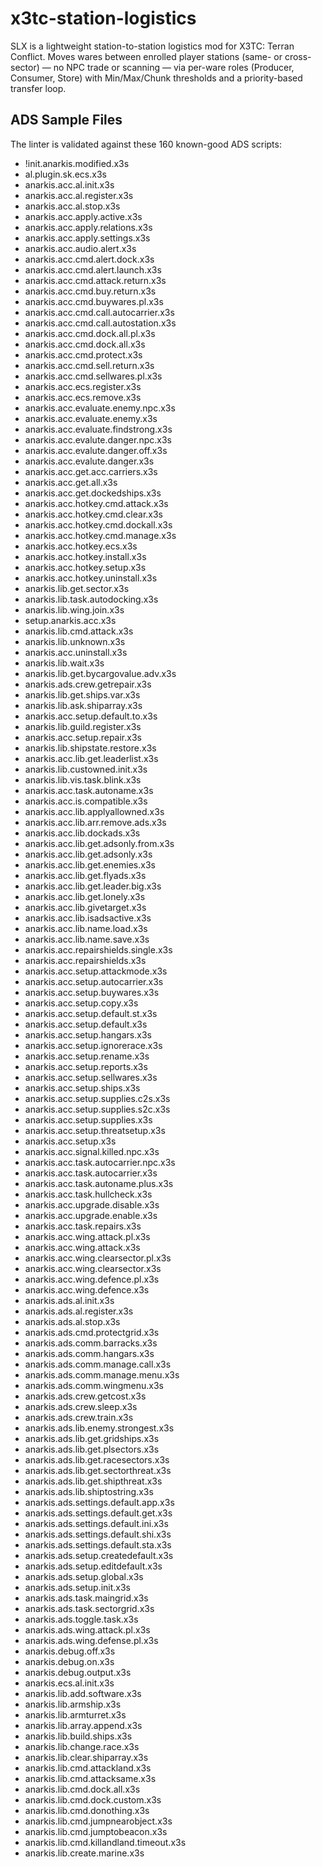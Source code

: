 # x3tc-station-logistics
SLX is a lightweight station-to-station logistics mod for X3TC: Terran Conflict. Moves wares between enrolled player stations (same- or cross-sector) — no NPC trade or scanning — via per-ware roles (Producer, Consumer, Store) with Min/Max/Chunk thresholds and a priority-based transfer loop.

## ADS Sample Files
The linter is validated against these 160 known-good ADS scripts:

- !init.anarkis.modified.x3s
- al.plugin.sk.ecs.x3s
- anarkis.acc.al.init.x3s
- anarkis.acc.al.register.x3s
- anarkis.acc.al.stop.x3s
- anarkis.acc.apply.active.x3s
- anarkis.acc.apply.relations.x3s
- anarkis.acc.apply.settings.x3s
- anarkis.acc.audio.alert.x3s
- anarkis.acc.cmd.alert.dock.x3s
- anarkis.acc.cmd.alert.launch.x3s
- anarkis.acc.cmd.attack.return.x3s
- anarkis.acc.cmd.buy.return.x3s
- anarkis.acc.cmd.buywares.pl.x3s
- anarkis.acc.cmd.call.autocarrier.x3s
- anarkis.acc.cmd.call.autostation.x3s
- anarkis.acc.cmd.dock.all.pl.x3s
- anarkis.acc.cmd.dock.all.x3s
- anarkis.acc.cmd.protect.x3s
- anarkis.acc.cmd.sell.return.x3s
- anarkis.acc.cmd.sellwares.pl.x3s
- anarkis.acc.ecs.register.x3s
- anarkis.acc.ecs.remove.x3s
- anarkis.acc.evaluate.enemy.npc.x3s
- anarkis.acc.evaluate.enemy.x3s
- anarkis.acc.evaluate.findstrong.x3s
- anarkis.acc.evalute.danger.npc.x3s
- anarkis.acc.evalute.danger.off.x3s
- anarkis.acc.evalute.danger.x3s
- anarkis.acc.get.acc.carriers.x3s
- anarkis.acc.get.all.x3s
- anarkis.acc.get.dockedships.x3s
- anarkis.acc.hotkey.cmd.attack.x3s
- anarkis.acc.hotkey.cmd.clear.x3s
- anarkis.acc.hotkey.cmd.dockall.x3s
- anarkis.acc.hotkey.cmd.manage.x3s
- anarkis.acc.hotkey.ecs.x3s
- anarkis.acc.hotkey.install.x3s
- anarkis.acc.hotkey.setup.x3s
- anarkis.acc.hotkey.uninstall.x3s
- anarkis.lib.get.sector.x3s
- anarkis.lib.task.autodocking.x3s
- anarkis.lib.wing.join.x3s
- setup.anarkis.acc.x3s
- anarkis.lib.cmd.attack.x3s
- anarkis.lib.unknown.x3s
- anarkis.acc.uninstall.x3s
- anarkis.lib.wait.x3s
- anarkis.lib.get.bycargovalue.adv.x3s
- anarkis.ads.crew.getrepair.x3s
- anarkis.lib.get.ships.var.x3s
- anarkis.lib.ask.shiparray.x3s
- anarkis.acc.setup.default.to.x3s
- anarkis.lib.guild.register.x3s
- anarkis.acc.setup.repair.x3s
- anarkis.lib.shipstate.restore.x3s
- anarkis.acc.lib.get.leaderlist.x3s
- anarkis.lib.custowned.init.x3s
- anarkis.lib.vis.task.blink.x3s
- anarkis.acc.task.autoname.x3s
- anarkis.acc.is.compatible.x3s
- anarkis.acc.lib.applyallowned.x3s
- anarkis.acc.lib.arr.remove.ads.x3s
- anarkis.acc.lib.dockads.x3s
- anarkis.acc.lib.get.adsonly.from.x3s
- anarkis.acc.lib.get.adsonly.x3s
- anarkis.acc.lib.get.enemies.x3s
- anarkis.acc.lib.get.flyads.x3s
- anarkis.acc.lib.get.leader.big.x3s
- anarkis.acc.lib.get.lonely.x3s
- anarkis.acc.lib.givetarget.x3s
- anarkis.acc.lib.isadsactive.x3s
- anarkis.acc.lib.name.load.x3s
- anarkis.acc.lib.name.save.x3s
- anarkis.acc.repairshields.single.x3s
- anarkis.acc.repairshields.x3s
- anarkis.acc.setup.attackmode.x3s
- anarkis.acc.setup.autocarrier.x3s
- anarkis.acc.setup.buywares.x3s
- anarkis.acc.setup.copy.x3s
- anarkis.acc.setup.default.st.x3s
- anarkis.acc.setup.default.x3s
- anarkis.acc.setup.hangars.x3s
- anarkis.acc.setup.ignorerace.x3s
- anarkis.acc.setup.rename.x3s
- anarkis.acc.setup.reports.x3s
- anarkis.acc.setup.sellwares.x3s
- anarkis.acc.setup.ships.x3s
- anarkis.acc.setup.supplies.c2s.x3s
- anarkis.acc.setup.supplies.s2c.x3s
- anarkis.acc.setup.supplies.x3s
- anarkis.acc.setup.threatsetup.x3s
- anarkis.acc.setup.x3s
- anarkis.acc.signal.killed.npc.x3s
- anarkis.acc.task.autocarrier.npc.x3s
- anarkis.acc.task.autocarrier.x3s
- anarkis.acc.task.autoname.plus.x3s
- anarkis.acc.task.hullcheck.x3s
- anarkis.acc.upgrade.disable.x3s
- anarkis.acc.upgrade.enable.x3s
- anarkis.acc.task.repairs.x3s
- anarkis.acc.wing.attack.pl.x3s
- anarkis.acc.wing.attack.x3s
- anarkis.acc.wing.clearsector.pl.x3s
- anarkis.acc.wing.clearsector.x3s
- anarkis.acc.wing.defence.pl.x3s
- anarkis.acc.wing.defence.x3s
- anarkis.ads.al.init.x3s
- anarkis.ads.al.register.x3s
- anarkis.ads.al.stop.x3s
- anarkis.ads.cmd.protectgrid.x3s
- anarkis.ads.comm.barracks.x3s
- anarkis.ads.comm.hangars.x3s
- anarkis.ads.comm.manage.call.x3s
- anarkis.ads.comm.manage.menu.x3s
- anarkis.ads.comm.wingmenu.x3s
- anarkis.ads.crew.getcost.x3s
- anarkis.ads.crew.sleep.x3s
- anarkis.ads.crew.train.x3s
- anarkis.ads.lib.enemy.strongest.x3s
- anarkis.ads.lib.get.gridships.x3s
- anarkis.ads.lib.get.plsectors.x3s
- anarkis.ads.lib.get.racesectors.x3s
- anarkis.ads.lib.get.sectorthreat.x3s
- anarkis.ads.lib.get.shipthreat.x3s
- anarkis.ads.lib.shiptostring.x3s
- anarkis.ads.settings.default.app.x3s
- anarkis.ads.settings.default.get.x3s
- anarkis.ads.settings.default.ini.x3s
- anarkis.ads.settings.default.shi.x3s
- anarkis.ads.settings.default.sta.x3s
- anarkis.ads.setup.createdefault.x3s
- anarkis.ads.setup.editdefault.x3s
- anarkis.ads.setup.global.x3s
- anarkis.ads.setup.init.x3s
- anarkis.ads.task.maingrid.x3s
- anarkis.ads.task.sectorgrid.x3s
- anarkis.ads.toggle.task.x3s
- anarkis.ads.wing.attack.pl.x3s
- anarkis.ads.wing.defense.pl.x3s
- anarkis.debug.off.x3s
- anarkis.debug.on.x3s
- anarkis.debug.output.x3s
- anarkis.ecs.al.init.x3s
- anarkis.lib.add.software.x3s
- anarkis.lib.armship.x3s
- anarkis.lib.armturret.x3s
- anarkis.lib.array.append.x3s
- anarkis.lib.build.ships.x3s
- anarkis.lib.change.race.x3s
- anarkis.lib.clear.shiparray.x3s
- anarkis.lib.cmd.attackland.x3s
- anarkis.lib.cmd.attacksame.x3s
- anarkis.lib.cmd.dock.all.x3s
- anarkis.lib.cmd.dock.custom.x3s
- anarkis.lib.cmd.donothing.x3s
- anarkis.lib.cmd.jumpnearobject.x3s
- anarkis.lib.cmd.jumptobeacon.x3s
- anarkis.lib.cmd.killandland.timeout.x3s
- anarkis.lib.create.marine.x3s
